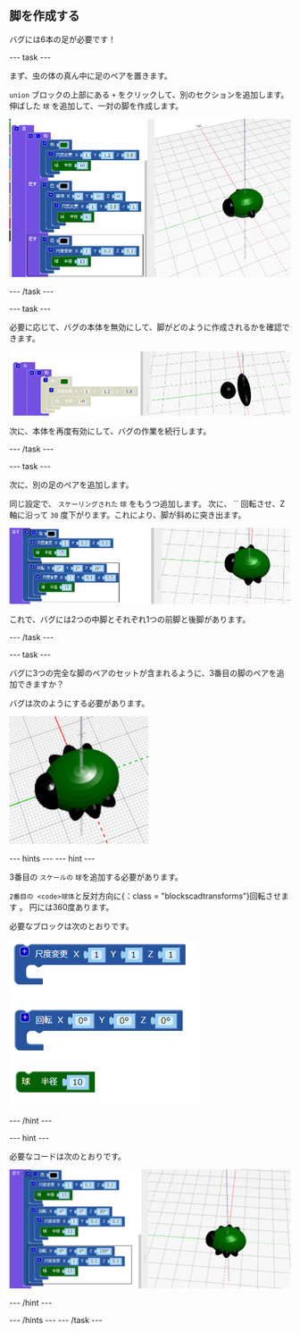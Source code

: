 ## 脚を作成する

バグには6本の足が必要です！

--- task ---

まず、虫の体の真ん中に足のペアを置きます。

`union` ブロックの上部にある `+` をクリックして、別のセクションを追加します。 伸ばした `球` を追加して、一対の脚を作成します。

![スクリーンショット](images/bug-legs-middle-annotated.png)

--- /task ---

--- task ---

必要に応じて、バグの本体を無効にして、脚がどのように作成されるかを確認できます。

![スクリーンショット](images/bug-legs-disable.png)

次に、本体を再度有効にして、バグの作業を続行します。

--- /task ---

--- task ---

次に、別の足のペアを追加します。

同じ設定で、 `スケーリングされた` `球` をもう</code>つ追加します。 次に、 `` 回転させ、Z軸に沿って `30` 度下がります。これにより、脚が斜めに突き出ます。

![スクリーンショット](images/bug-legs-2-annotated.png)

これで、バグには2つの中脚とそれぞれ1つの前脚と後脚があります。

--- /task ---

--- task ---

バグに3つの完全な脚のペアのセットが含まれるように、3番目の脚のペアを追加できますか？

バグは次のようにする必要があります。

![スクリーンショット](images/bug-finished.png)

--- hints --- --- hint ---

3番目の `スケールの` `球`を追加する必要があります。

`2番目の <code>球体`と反対方向に</code>{：class = "blockscadtransforms"}回転させます</code> 。 円には360度あります。

必要なブロックは次のとおりです。

![スクリーンショット](images/bug-legs-blocks.png)

--- /hint ---

--- hint ---

必要なコードは次のとおりです。

![スクリーンショット](images/bug-legs-3-annotated.png)

--- /hint ---

--- /hints --- --- /task ---